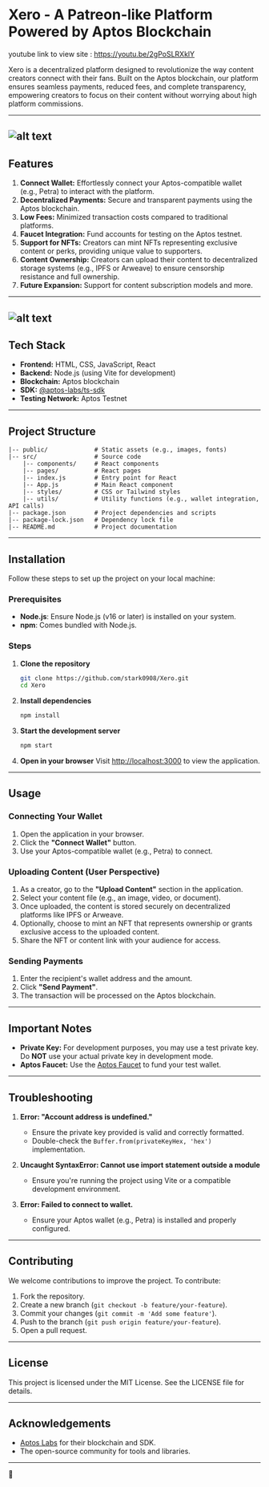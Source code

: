 # Xero - A Patreon-like Platform Powered by Aptos Blockchain


youtube link to view site : https://youtu.be/2gPoSLRXklY


Xero is a decentralized platform designed to revolutionize the way content creators connect with their fans. Built on the Aptos blockchain, our platform ensures seamless payments, reduced fees, and complete transparency, empowering creators to focus on their content without worrying about high platform commissions.

---
![alt text](https://github.com/stark0908/Xero/blob/main/Features.png?raw=true)
---
## Features

1. **Connect Wallet:** Effortlessly connect your Aptos-compatible wallet (e.g., Petra) to interact with the platform.
2. **Decentralized Payments:** Secure and transparent payments using the Aptos blockchain.
3. **Low Fees:** Minimized transaction costs compared to traditional platforms.
4. **Faucet Integration:** Fund accounts for testing on the Aptos testnet.
5. **Support for NFTs:** Creators can mint NFTs representing exclusive content or perks, providing unique value to supporters.
6. **Content Ownership:** Creators can upload their content to decentralized storage systems (e.g., IPFS or Arweave) to ensure censorship resistance and full ownership.
7. **Future Expansion:** Support for content subscription models and more.

---
![alt text](https://github.com/stark0908/Xero/blob/main/Flow.png?raw=true)
---

## Tech Stack

- **Frontend:** HTML, CSS, JavaScript, React
- **Backend:** Node.js (using Vite for development)
- **Blockchain:** Aptos blockchain
- **SDK:** [@aptos-labs/ts-sdk](https://www.npmjs.com/package/@aptos-labs/ts-sdk)
- **Testing Network:** Aptos Testnet

---

## Project Structure

```
|-- public/             # Static assets (e.g., images, fonts)
|-- src/                # Source code
    |-- components/     # React components
    |-- pages/          # React pages
    |-- index.js        # Entry point for React
    |-- App.js          # Main React component
    |-- styles/         # CSS or Tailwind styles
    |-- utils/          # Utility functions (e.g., wallet integration, API calls)
|-- package.json        # Project dependencies and scripts
|-- package-lock.json   # Dependency lock file
|-- README.md           # Project documentation
```

---

## Installation

Follow these steps to set up the project on your local machine:

### Prerequisites

- **Node.js**: Ensure Node.js (v16 or later) is installed on your system.
- **npm**: Comes bundled with Node.js.

### Steps

1. **Clone the repository**

   ```bash
   git clone https://github.com/stark0908/Xero.git
   cd Xero
   ```

2. **Install dependencies**

   ```bash
   npm install
   ```

3. **Start the development server**

   ```bash
   npm start
   ```

4. **Open in your browser**
   Visit [http://localhost:3000](http://localhost:3000) to view the application.

---

## Usage

### Connecting Your Wallet

1. Open the application in your browser.
2. Click the **"Connect Wallet"** button.
3. Use your Aptos-compatible wallet (e.g., Petra) to connect.

### Uploading Content (User Perspective)

1. As a creator, go to the **"Upload Content"** section in the application.
2. Select your content file (e.g., an image, video, or document).
3. Once uploaded, the content is stored securely on decentralized platforms like IPFS or Arweave.
4. Optionally, choose to mint an NFT that represents ownership or grants exclusive access to the uploaded content.
5. Share the NFT or content link with your audience for access.

### Sending Payments

1. Enter the recipient's wallet address and the amount.
2. Click **"Send Payment"**.
3. The transaction will be processed on the Aptos blockchain.

---

## Important Notes

- **Private Key:** For development purposes, you may use a test private key. Do **NOT** use your actual private key in development mode.
- **Aptos Faucet:** Use the [Aptos Faucet](https://faucet.devnet.aptoslabs.com/) to fund your test wallet.

---

## Troubleshooting

1. **Error: "Account address is undefined."**

   - Ensure the private key provided is valid and correctly formatted.
   - Double-check the `Buffer.from(privateKeyHex, 'hex')` implementation.

2. **Uncaught SyntaxError: Cannot use import statement outside a module**

   - Ensure you're running the project using Vite or a compatible development environment.

3. **Error: Failed to connect to wallet.**

   - Ensure your Aptos wallet (e.g., Petra) is installed and properly configured.

---

## Contributing

We welcome contributions to improve the project. To contribute:

1. Fork the repository.
2. Create a new branch (`git checkout -b feature/your-feature`).
3. Commit your changes (`git commit -m 'Add some feature'`).
4. Push to the branch (`git push origin feature/your-feature`).
5. Open a pull request.

---

## License

This project is licensed under the MIT License. See the LICENSE file for details.

---

## Acknowledgements

- [Aptos Labs](https://aptoslabs.com/) for their blockchain and SDK.
- The open-source community for tools and libraries.

---

🚀

